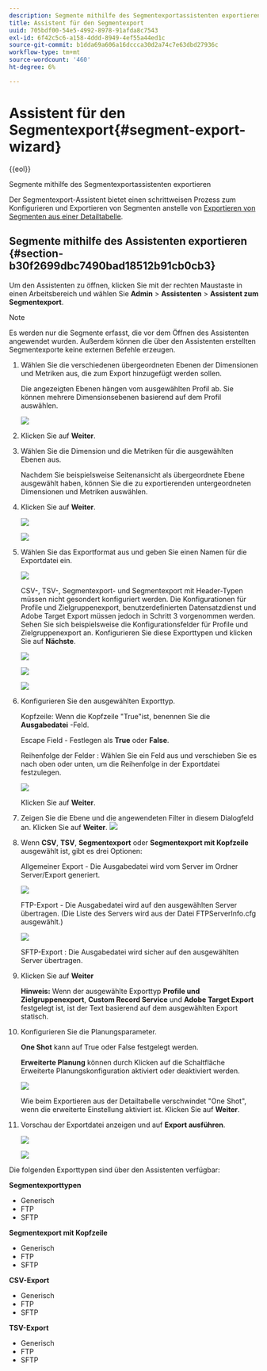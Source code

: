 ```yaml
---
description: Segmente mithilfe des Segmentexportassistenten exportieren
title: Assistent für den Segmentexport
uuid: 705bdf00-54e5-4992-8978-91afda8c7543
exl-id: 6f42c5c6-a158-4ddd-8949-4ef55a44ed1c
source-git-commit: b1dda69a606a16dccca30d2a74c7e63dbd27936c
workflow-type: tm+mt
source-wordcount: '460'
ht-degree: 6%

---
```


# Assistent für den Segmentexport{#segment-export-wizard}

{{eol}}

Segmente mithilfe des Segmentexportassistenten exportieren

Der Segmentexport-Assistent bietet einen schrittweisen Prozess zum Konfigurieren und Exportieren von Segmenten anstelle von [Exportieren von Segmenten aus einer Detailtabelle](https://experienceleague.adobe.com/docs/data-workbench/using/client/export-data/c-sgmt-expt.html).

## Segmente mithilfe des Assistenten exportieren {#section-b30f2699dbc7490bad18512b91cb0cb3}

Um den Assistenten zu öffnen, klicken Sie mit der rechten Maustaste in einen Arbeitsbereich und wählen Sie **Admin** > **Assistenten** > **Assistent zum Segmentexport**.

>[!NOTE]
>
>Es werden nur die Segmente erfasst, die vor dem Öffnen des Assistenten angewendet wurden. Außerdem können die über den Assistenten erstellten Segmentexporte keine externen Befehle erzeugen.

1. Wählen Sie die verschiedenen übergeordneten Ebenen der Dimensionen und Metriken aus, die zum Export hinzugefügt werden sollen.

   Die angezeigten Ebenen hängen vom ausgewählten Profil ab. Sie können mehrere Dimensionsebenen basierend auf dem Profil auswählen.

   ![](assets/seg_wizard_1.png)

1. Klicken Sie auf **Weiter**.
1. Wählen Sie die Dimension und die Metriken für die ausgewählten Ebenen aus.

   Nachdem Sie beispielsweise Seitenansicht als übergeordnete Ebene ausgewählt haben, können Sie die zu exportierenden untergeordneten Dimensionen und Metriken auswählen.

1. Klicken Sie auf **Weiter**.

   ![](assets/seg_wizard_2.png)

   ![](assets/seg_wizard_2_1.png)

1. Wählen Sie das Exportformat aus und geben Sie einen Namen für die Exportdatei ein.

   ![](assets/seg_wizard_3.png)

   CSV-, TSV-, Segmentexport- und Segmentexport mit Header-Typen müssen nicht gesondert konfiguriert werden. Die Konfigurationen für Profile und Zielgruppenexport, benutzerdefinierten Datensatzdienst und Adobe Target Export müssen jedoch in Schritt 3 vorgenommen werden. Sehen Sie sich beispielsweise die Konfigurationsfelder für Profile und Zielgruppenexport an. Konfigurieren Sie diese Exporttypen und klicken Sie auf **Nächste**.

   ![](assets/seg_wizard_3_1.png)

   ![](assets/seg_wizard_3_2.png)

   ![](assets/seg_wizard_3_3.png)

1. Konfigurieren Sie den ausgewählten Exporttyp.

   Kopfzeile: Wenn die Kopfzeile &quot;True&quot;ist, benennen Sie die **Ausgabedatei** -Feld.

   Escape Field - Festlegen als **True** oder **False**.

   Reihenfolge der Felder : Wählen Sie ein Feld aus und verschieben Sie es nach oben oder unten, um die Reihenfolge in der Exportdatei festzulegen.

   ![](assets/seg_wizard_4.png)

   Klicken Sie auf **Weiter**.

1. Zeigen Sie die Ebene und die angewendeten Filter in diesem Dialogfeld an. Klicken Sie auf **Weiter**. ![](assets/seg_wizard_5.png)

1. Wenn **CSV**, **TSV**, **Segmentexport** oder **Segmentexport mit Kopfzeile** ausgewählt ist, gibt es drei Optionen:

   Allgemeiner Export - Die Ausgabedatei wird vom Server im Ordner Server/Export generiert.

   ![](assets/seg_wizard_6.png)

   FTP-Export - Die Ausgabedatei wird auf den ausgewählten Server übertragen. (Die Liste des Servers wird aus der Datei FTPServerInfo.cfg ausgewählt.)

   ![](assets/seg_wizard_6_1.png)

   SFTP-Export : Die Ausgabedatei wird sicher auf den ausgewählten Server übertragen.

1. Klicken Sie auf **Weiter**

   **Hinweis:** Wenn der ausgewählte Exporttyp **Profile und Zielgruppenexport**, **Custom Record Service** und **Adobe Target Export** festgelegt ist, ist der Text basierend auf dem ausgewählten Export statisch.

1. Konfigurieren Sie die Planungsparameter.

   **One Shot** kann auf True oder False festgelegt werden.

   **Erweiterte Planung** können durch Klicken auf die Schaltfläche Erweiterte Planungskonfiguration aktiviert oder deaktiviert werden.

   ![](assets/seg_wizard_7.png)

   Wie beim Exportieren aus der Detailtabelle verschwindet &quot;One Shot&quot;, wenn die erweiterte Einstellung aktiviert ist. Klicken Sie auf **Weiter**.

1. Vorschau der Exportdatei anzeigen und auf **Export ausführen**.

   ![](assets/seg_wizard_8.png)

   ![](assets/seg_wizard_8_1.png)

Die folgenden Exporttypen sind über den Assistenten verfügbar:

**Segmentexporttypen**

* Generisch  
* FTP
* SFTP

**Segmentexport mit Kopfzeile**

* Generisch  
* FTP
* SFTP

**CSV-Export**

* Generisch  
* FTP
* SFTP

**TSV-Export**

* Generisch  
* FTP
* SFTP
